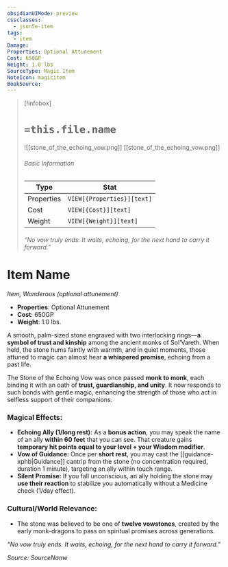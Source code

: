 ```yaml
---
obsidianUIMode: preview
cssclasses:
  - json5e-item
tags:
  - item
Damage: 
Properties: Optional Attunement
Cost: 650GP
Weight: 1.0 lbs
SourceType: Magic Item
NoteIcon: magicitem
BookSource:
---
```

> [!infobox]
> # `=this.file.name`
> ![[stone_of_the_echoing_vow.png]]
> [[stone_of_the_echoing_vow.png]]
> ###### Basic Information
> Type |  Stat |
> ---|---|
> Properties | `VIEW[{Properties}][text]` |
> Cost | `VIEW[{Cost}][text]` |
> Weight | `VIEW[{Weight}][text]` |
> ###### _“No vow truly ends. It waits, echoing, for the next hand to carry it forward.”_


# Item Name
*Item, Wonderous (optional attunement)*  

- **Properties**: Optional Attunement
- **Cost**: 650GP
- **Weight**: 1.0 lbs.

A smooth, palm-sized stone engraved with two interlocking rings—**a symbol of trust and kinship** among the ancient monks of Sol’Vareth. When held, the stone hums faintly with warmth, and in quiet moments, those attuned to magic can almost hear **a whispered promise**, echoing from a past life.

The Stone of the Echoing Vow was once passed **monk to monk**, each binding it with an oath of **trust, guardianship, and unity**. It now responds to such bonds with gentle magic, enhancing the strength of those who act in selfless support of their companions.

### **Magical Effects:**
- **Echoing Ally (1/long rest):** As a **bonus action**, you may speak the name of an ally **within 60 feet** that you can see. That creature gains **temporary hit points equal to your level + your Wisdom modifier**.
- **Vow of Guidance:** Once per **short rest**, you may cast the [[guidance-xphb|Guidance]] cantrip from the stone (no concentration required, duration 1 minute), targeting an ally within touch range.
- **Silent Promise:** If you fall unconscious, an ally holding the stone may **use their reaction** to stabilize you automatically without a Medicine check (1/day effect).

### **Cultural/World Relevance:**

- The stone was believed to be one of **twelve vowstones**, created by the early monk-dragons to pass on spiritual promises across generations.

 _“No vow truly ends. It waits, echoing, for the next hand to carry it forward.”_

*Source: SourceName*